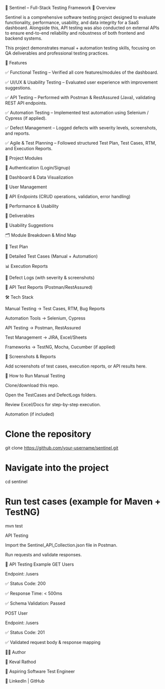 🚀 Sentinel – Full-Stack Testing Framework
📌 Overview

Sentinel is a comprehensive software testing project designed to evaluate functionality, performance, usability, and data integrity for a SaaS dashboard.
Alongside this, API testing was also conducted on external APIs to ensure end-to-end reliability and robustness of both frontend and backend systems.

This project demonstrates manual + automation testing skills, focusing on QA deliverables and professional testing practices.

🔑 Features

✅ Functional Testing – Verified all core features/modules of the dashboard.

✅ UI/UX & Usability Testing – Evaluated user experience with improvement suggestions.

✅ API Testing – Performed with Postman & RestAssured (Java), validating REST API endpoints.

✅ Automation Testing – Implemented test automation using Selenium / Cypress (if applied).

✅ Defect Management – Logged defects with severity levels, screenshots, and reports.

✅ Agile & Test Planning – Followed structured Test Plan, Test Cases, RTM, and Execution Reports.

🧩 Project Modules

🔹 Authentication (Login/Signup)

🔹 Dashboard & Data Visualization

🔹 User Management

🔹 API Endpoints (CRUD operations, validation, error handling)

🔹 Performance & Usability

📂 Deliverables

📑 Usability Suggestions

🗂 Module Breakdown & Mind Map

📘 Test Plan

🧾 Detailed Test Cases (Manual + Automation)

📊 Execution Reports

🐞 Defect Logs (with severity & screenshots)

🔌 API Test Reports (Postman/RestAssured)

🛠 Tech Stack

Manual Testing → Test Cases, RTM, Bug Reports

Automation Tools → Selenium, Cypress

API Testing → Postman, RestAssured

Test Management → JIRA, Excel/Sheets

Frameworks → TestNG, Mocha, Cucumber (if applied)

📸 Screenshots & Reports

Add screenshots of test cases, execution reports, or API results here.

🚦 How to Run
Manual Testing

Clone/download this repo.

Open the TestCases and DefectLogs folders.

Review Excel/Docs for step-by-step execution.

Automation (if included)
# Clone the repository
git clone https://github.com/your-username/sentinel.git

# Navigate into the project
cd sentinel

# Run test cases (example for Maven + TestNG)
mvn test

API Testing

Import the Sentinel_API_Collection.json file in Postman.

Run requests and validate responses.

📌 API Testing Example
GET Users

Endpoint: /users

✅ Status Code: 200

✅ Response Time: < 500ms

✅ Schema Validation: Passed

POST User

Endpoint: /users

✅ Status Code: 201

✅ Validated request body & response mapping

🧑‍💻 Author

👤 Keval Rathod

🚀 Aspiring Software Test Engineer

🔗 LinkedIn
 | GitHub
